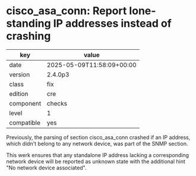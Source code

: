 [//]: # (werk v2)
# cisco_asa_conn: Report lone-standing IP addresses instead of crashing

key        | value
---------- | ---
date       | 2025-05-09T11:58:09+00:00
version    | 2.4.0p3
class      | fix
edition    | cre
component  | checks
level      | 1
compatible | yes

Previously, the parsing of section cisco_asa_conn crashed if an IP address,
which didn't belong to any network device, was part of the SNMP section.

This werk ensures that any standalone IP address lacking a corresponding
network device will be reported as unknown state with the additional
hint "No network device associated".
